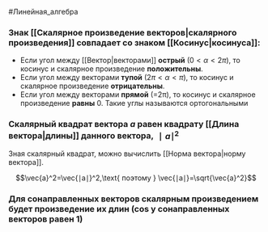 
#Линейная_алгебра 

### Знак [[Скалярное произведение векторов|скалярного произведения]] совпадает со знаком [[Косинус|косинуса]]:

-   Если угол между [[Вектор|векторами]] **острый** $(0<α<2π​)$, то косинус и скалярное произведение **положительны**.
-   Если угол между векторами **тупой** $(2π​<α<π)$, то косинус и скалярное произведение **отрицательны**.
-   Если угол между векторами **прямой** (=2π​), то косинус и скалярное произведение **равны** 0. Такие углы называются ортогональными

### Скалярный квадрат вектора $a$ равен квадрату [[Длина вектора|длины]] данного вектора, $∣a∣^2$

Зная скалярный квадрат, можно вычислить [[Норма вектора|норму вектора]].

$$\vec{a}^2=\vec{∣a∣}^2,\text{ поэтому } \vec{∣a∣}=\sqrt{\vec{a}^2}​$$

### Для сонаправленных векторов скалярным произведением будет произведение их длин (cos у сонаправленных векторов равен 1)
